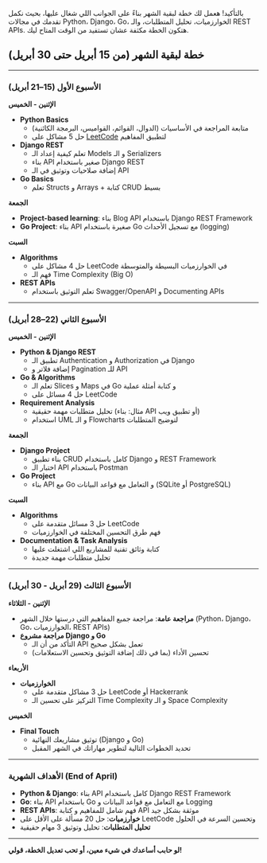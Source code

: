 بالتأكيد! هعمل لك خطة لبقية الشهر بناءً على الجوانب اللي شغال عليها، بحيث نكمل تقدمك في مجالات Python، Django، Go، الخوارزميات، تحليل المتطلبات، والـ REST APIs. هتكون الخطة مكثفة عشان تستفيد من الوقت المتاح ليك.

## خطة لبقية الشهر (من 15 أبريل حتى 30 أبريل)

---

### **الأسبوع الأول (15–21 أبريل)**

**الإثنين - الخميس**  
- **Python Basics**  
    - متابعة المراجعة في الأساسيات (الدوال، القوائم، القواميس، البرمجة الكائنية)
    - حل 5 مشاكل على [LeetCode](https://leetcode.com/) لتطبيق المفاهيم
- **Django REST**  
    - تعلم كيفية إعداد الـ Models و الـ Serializers
    - بناء API صغير باستخدام Django REST
    - إضافة صلاحيات وتوثيق في الـ API
- **Go Basics**  
    - تعلم Structs و Arrays + كتابة CRUD بسيط

**الجمعة**  
- **Project-based learning**: بناء Blog API باستخدام Django REST Framework
- **Go Project**: بناء API صغيرة باستخدام Go مع تسجيل الأحداث (logging)

**السبت**  
- **Algorithms**  
    - حل 4 مشاكل على LeetCode في الخوارزميات البسيطة والمتوسطة
    - فهم الـ Time Complexity (Big O)
- **REST APIs**  
    - تعلم التوثيق باستخدام Swagger/OpenAPI و Documenting APIs

---

### **الأسبوع الثاني (22–28 أبريل)**

**الإثنين - الخميس**  
- **Python & Django REST**  
    - تطبيق الـ Authentication و Authorization في Django
    - إضافة فلاتر و Pagination للـ API
- **Go & Algorithms**  
    - تعلم الـ Slices و Maps في Go و كتابة أمثلة عملية
    - حل 4 مسائل على LeetCode
- **Requirement Analysis**  
    - تحليل متطلبات مهمة حقيقية (مثال: بناء API أو تطبيق ويب)
    - استخدام UML و الـ Flowcharts لتوضيح المتطلبات

**الجمعة**  
- **Django Project**  
    - بناء تطبيق CRUD كامل باستخدام Django و REST Framework
    - اختبار الـ API باستخدام Postman
- **Go Project**  
    - بناء API مع Go و التعامل مع قواعد البيانات (SQLite أو PostgreSQL)

**السبت**  
- **Algorithms**  
    - حل 3 مسائل متقدمة على LeetCode
    - فهم طرق التحسين المختلفة في الخوارزميات
- **Documentation & Task Analysis**  
    - كتابة وثائق تقنية للمشاريع اللي اشتغلت عليها
    - تحليل متطلبات مهمة جديدة

---

### **الأسبوع الثالث (29 أبريل - 30 أبريل)**

**الإثنين - الثلاثاء**  
- **مراجعة عامة**: مراجعة جميع المفاهيم التي درستها خلال الشهر (Python، Django، Go، الخوارزميات، REST APIs)
- **مراجعة مشروع Django و Go**  
    - التأكد من أن الـ API تعمل بشكل صحيح
    - تحسين الأداء (بما في ذلك إضافة التوثيق وتحسين الاستعلامات)

**الأربعاء**  
- **الخوارزميات**  
    - حل 3 مشاكل متقدمة على LeetCode أو Hackerrank
    - التركيز على تحسين الـ Time Complexity و الـ Space Complexity

**الخميس**  
- **Final Touch**  
    - توثيق مشاريعك النهائية (Django و Go)
    - تحديد الخطوات التالية لتطوير مهاراتك في الشهر المقبل

---

### **الأهداف الشهرية (End of April)**

- **Python & Django**: بناء API كامل باستخدام Django REST Framework
- **Go**: بناء API باستخدام Go مع التعامل مع قواعد البيانات و Logging
- **REST APIs**: فهم شامل للمفاهيم و كتابة API موثقة بشكل جيد
- **خوارزميات**: حل 20 مسألة على الأقل على LeetCode وتحسين السرعة في الحلول
- **تحليل المتطلبات**: تحليل وتوثيق 3 مهام حقيقية

---

**لو حابب أساعدك في شيء معين، أو تحب تعديل الخطة، قولي!**